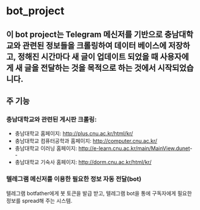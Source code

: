 # bot_project

## 이 bot project는 Telegram 메신저를 기반으로 충남대학교와 관련된 정보들을 크롤링하여 데이터 베이스에 저장하고, 정해진 시간마다 새 글이 업데이트 되었을 때 사용자에게 새 글을 전달하는 것을 목적으로 하는 것에서 시작되었습니다. 


## 주 기능 

### 충남대학교와 관련된 게시판 크롤링: 
- 충남대학교 홈페이지: <http://plus.cnu.ac.kr/html/kr/>
- 충남대학교 컴퓨터공학과 홈페이지: <http://computer.cnu.ac.kr/>
- 충남대학교 이러닝 홈페이지: <http://e-learn.cnu.ac.kr/main/MainView.dunet>--
- 충남대학교 기숙사 홈페이지: <http://dorm.cnu.ac.kr/html/kr/>

### 텔레그램 메신저를 이용한 필요한 정보 자동 전달(bot) 
텔레그램 botfather에게 봇 토큰을 발급 받고, 텔레그램 bot을 통에 구독자에게 필요한 정보를 spread해 주는 시스템. 


